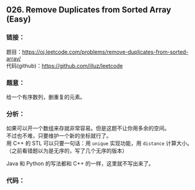 ## 026. Remove Duplicates from Sorted Array (Easy)

### **链接**：
题目：https://oj.leetcode.com/problems/remove-duplicates-from-sorted-array/  
代码(github)：https://github.com/illuz/leetcode

### **题意**：
给一个有序数列，删重复的元素。

### **分析**：
如果可以开一个数组来存就非常容易。但是这题不让你用多余的空间。  
不过也不难，只要维护一个新的坐标就行了。  
用 C++ 的 STL 可以只要一句话：用 `unique` 实现功能，用 `distance` 计算大小。  
（之前看错题以为是无序的，写了几个无序的版本）  

Java 和 Python 的写法都和 C++ 的一样，这里就不写出来了。  

### **代码**：
